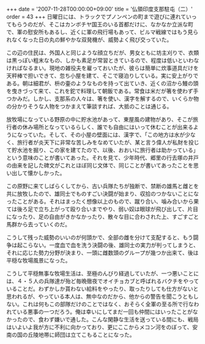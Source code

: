 +++
date = '2007-11-28T00:00:00+09:00'
title = '仏領印度支那駐屯（二）'
order = 43
+++
日曜日には、トラックでプノンペンの町まで遊びに連れていってもらうのだが、そこはカンボチヤ国王のいる首都だけに、なかなか立派な町で、軍の慰安所もあるし、近くに軍の飛行場もあって、ビルマ戦線ではもう見られなくなった日の丸の鮮やかな双発機が、威勢よく飛び交っていた。

この辺の住民は、外国人と同じような顔立ちだが、男女ともに坊主刈りで、衣類は黒っぽい粗末なもの、しかも素足が常習ときているので、程度は低いといわなければなるまい。現地の雑役夫を雇っておいたが、彼らは簡単に炊事道具だけを天秤棒で担いできて、忽ち小屋を建て、そこで寝泊りしている。実に安上がりである。朝は細君が、枡の壷のようなものを持って出ていき、近くの沼から鰻の頭を曳きづって来て、これを鉈で料理して朝飯である。常食は米だが箸を使わず手つかみだ。しかし、支那系の人々は、箸を使い、漢字を解するので、いくらか物の分かりそうな人物をつかまえて筆談すれば、大抵のことは通じる。

放牧場になっている野原の中に貯水池があって、東屋風の建物があり、そこが旅行者の休み場所となっているらしく、誰でも自由にはいって休むことが出来るようになっていた。そして、その小屋の壁面には、漢字で、「この地方は水が少なく、旅行者が炎天下に非常な苦しみをなめていたが、某と言う偉人が私財を投じて貯水池を掘り、この家を建てたので、以後、おおいに旅行者は助かっている」という意味のことが書いてあった。それを見て、少年時代、郷里の行去塚の井戸の由来を記した碑文がこれとほぼ同じ文体で、同じことが書いてあったことを思い出して懐かしかった。

この原野に来てしばらくしてから、古い兵隊たちが独断で、禁断の雄馬と雌とを共に放牧したので、雄同士でものすごい決闘が始まり、収拾のつかないことになったことがある。それはまったく想像以上のもので、蹴り合い、噛み合いから果ては後ろ足で立ち上がって殴り合いまでやり、弱い奴は眼球が飛び出して、片目になったり、足の自由がきかなかったり、散々な目に合わされた上、すごすごと馬群から去っていくのだ。

こうして残った威勢のいいのが何頭かで、全部の雌を分けて支配すると、もう闘争は起こらない。一度血で血を洗う決闘の後、雄同士の実力が判ってしまうと、それに応じた勢力分野が決まり、一頭に雌数頭のグループが幾つか出来て、後は平穏な牧場風景になった。

こうして平穏無事な牧場生活は、至極のんびり経過していたが、一つ悪いことには、４・５人の兵隊達が殆ど毎晩徹夜でオイチョカブと呼ばれるバクチをやっていることだ。わずかしか貰わない給料をやったり、取ったりしても仕方がないと思われるが、やっている本人は、無中なのだから、他からの警告を聞こうともしない。これは何もこの部隊だけのことではなく、おそらく全軍の至る所で行なわれている悪事の一つだろう。俺は幸いにしてまだ一回も仲間にはいったことがなかったので、食わず嫌いで通した。こんな閑静な生活を送っている間にも、戦局はいよいよ我が方に不利に向かっており、更にここからメコン河をのぼって、安南の国の丘陵地帯に師団は立てこもることになった。
